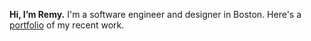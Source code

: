 **Hi, I’m Remy.** I'm a software engineer and designer in Boston. Here's a [portfolio](https://remyhunt.net) of my recent work.
